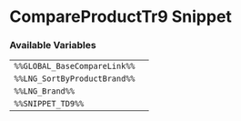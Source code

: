 # CompareProductTr9 Snippet

### Available Variables
|||
|---|---|
| `%%GLOBAL_BaseCompareLink%%` |
| `%%LNG_SortByProductBrand%%` |
| `%%LNG_Brand%%` |
| `%%SNIPPET_TD9%%` |
